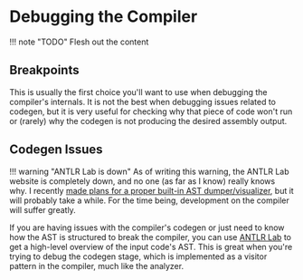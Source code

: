 # Debugging the Compiler

!!! note "TODO"
    Flesh out the content

## Breakpoints
This is usually the first choice you'll want to use when debugging the compiler's internals. It is not the best when debugging issues related to codegen, but it is very useful for checking why that piece of code won't run or (rarely) why the codegen is not producing the desired assembly output.

## Codegen Issues

!!! warning "ANTLR Lab is down"
    As of writing this warning, the ANTLR Lab website is completely down, and no one (as far as I know) really knows why. I recently [made plans for a proper built-in AST dumper/visualizer](https://github.com/atirut-w/zdk/issues/5), but it will probably take a while. For the time being, development on the compiler will suffer greatly.

If you are having issues with the compiler's codegen or just need to know how the AST is structured to break the compiler, you can use [ANTLR Lab](https://lab.antlr.org) to get a high-level overview of the input code's AST. This is great when you're trying to debug the codegen stage, which is implemented as a visitor pattern in the compiler, much like the analyzer.
